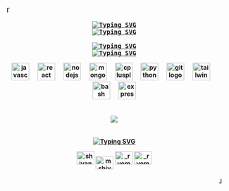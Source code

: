 <p align="left"><strong><samp>「</samp></strong></p>
    <p align="center">
      <samp>
            <b>
            <a href="https://git.io/typing-svg"><img src="https://readme-typing-svg.demolab.com?font=Fira+Code&duration=1&pause=1000&color=F7F7F7&center=true&vCenter=true&repeat=false&random=false&width=700&lines=Hello+There!+I'm+Shivanshu" alt="Typing SVG" /></a>
            <br>
            <a href="https://git.io/typing-svg"><img src="https://readme-typing-svg.demolab.com?font=Fira+Code&duration=1&pause=1000&color=F7F7F7&center=true&vCenter=true&repeat=false&random=false&width=700&lines=Passionate+Web+developer+from+India" alt="Typing SVG" /></a>
            </br>
        <br>
            <a href="https://git.io/typing-svg"><img src="https://readme-typing-svg.herokuapp.com?font=Fira+Code&pause=1000&color=BC83E3&center=true&vCenter=true&repeat=false&random=false&width=435&lines=%E3%80%8C%E6%9C%AC+%E7%89%A9+%E3%81%AE+%E6%9F%94+%E8%A1%93+%E3%82%92+%E8%A6%8B+%E3%81%9B+%E3%81%A6+%E3%82%84+%E3%82%8B%E3%80%8D" alt="Typing SVG" /></a>
        <br>
            <a href="https://git.io/typing-svg"><img src="https://readme-typing-svg.demolab.com?font=Fira+Code&duration=1&pause=1000&color=F7F7F7&center=true&vCenter=true&repeat=false&random=false&width=700&separator=%3C&lines=Languages+and+Tools+;)" alt="Typing SVG" /></a>
        <br>

<div align="center">
    <img src="https://cdn.jsdelivr.net/gh/devicons/devicon/icons/javascript/javascript-original.svg" height="40" alt="javascript logo"  />
    <img width="12" />
    <img src="https://cdn.jsdelivr.net/gh/devicons/devicon/icons/react/react-original.svg" height="40" alt="react logo"  />
    <img width="12" />
    <img src="https://cdn.jsdelivr.net/gh/devicons/devicon/icons/nodejs/nodejs-original.svg" height="40" alt="nodejs logo"  />
    <img width="12" />
    <img src="https://cdn.jsdelivr.net/gh/devicons/devicon/icons/mongodb/mongodb-original.svg" height="40" alt="mongodb logo"  />
    <img width="12" />
    <img src="https://cdn.jsdelivr.net/gh/devicons/devicon/icons/cplusplus/cplusplus-original.svg" height="40" alt="cplusplus logo"  />
    <img width="12" />
    <img src="https://cdn.jsdelivr.net/gh/devicons/devicon/icons/python/python-original.svg" height="40" alt="python logo"  />
    <img width="12" />
    <img src="https://cdn.jsdelivr.net/gh/devicons/devicon/icons/git/git-original.svg" height="40" alt="git logo"  />
    <img width="12" />
    <img src="https://cdn.jsdelivr.net/gh/devicons/devicon/icons/tailwindcss/tailwindcss-original-wordmark.svg" height="40" alt="tailwindcss logo"  />
    <img width="12" />
    <img src="https://cdn.jsdelivr.net/gh/devicons/devicon/icons/bash/bash-original.svg" height="40" alt="bash logo"  />
    <img width="12" />
    <img src="https://cdn.jsdelivr.net/gh/devicons/devicon/icons/express/express-original.svg" height="40" alt="express logo"  />
</div>
<br>
<br>

<div align="center">
<img align="center" src="https://github-readme-stats.vercel.app/api/top-langs/?username=ryomensukuna2003&show_icons=true&theme=dracula&layout=compact&hide=html,roff,css" />
</div>

<br>
<br>
<div align="center">
  <a href="https://git.io/typing-svg"><img src="https://readme-typing-svg.herokuapp.com?font=Fira+Code&pause=1000&color=E6EDF3&center=true&vCenter=true&repeat=false&random=false&width=435&lines=Connect+with+me" alt="Typing SVG" /></a>
  <p>
    <a href="https://linkedin.com/in/shivanshu-" target="blank"><img src="https://raw.githubusercontent.com/rahuldkjain/github-profile-readme-generator/master/src/images/icons/Social/linked-in-alt.svg" alt="shivanshu-" height="30" width="40" /></a>
    <a href="https://www.codechef.com/users/mshivanshu1264" target="blank"><img align="center" src="https://cdn.jsdelivr.net/npm/simple-icons@3.1.0/icons/codechef.svg" alt="mshivanshu1264" height="30" width="40" /></a>
    <a href="https://www.hackerrank.com/_ryomen_sukuna" target="blank"><img src="https://raw.githubusercontent.com/rahuldkjain/github-profile-readme-generator/master/src/images/icons/Social/hackerrank.svg" alt="_ryomen_sukuna" height="30" width="40" /></a>
    <a href="https://codeforces.com/profile/_ryomen_sukuna" target="blank"><img src="https://raw.githubusercontent.com/rahuldkjain/github-profile-readme-generator/master/src/images/icons/Social/codeforces.svg" alt="_ryomen_sukuna" height="30" width="40" /></a>

  </p>
</div>
  
</a></p>
<p align="right"><strong><samp>」</samp></strong></p>


